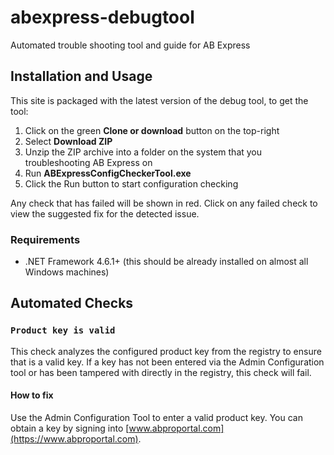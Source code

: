 # abexpress-debugtool
Automated trouble shooting tool and guide for AB Express

## Installation and Usage
This site is packaged with the latest version of the debug tool, to get the tool:

1. Click on the green **Clone or download** button on the top-right
2. Select **Download ZIP**
3. Unzip the ZIP archive into a folder on the system that you troubleshooting AB Express on
4. Run **ABExpressConfigCheckerTool.exe**
5. Click the Run button to start configuration checking

Any check that has failed will be shown in red. Click on any failed check to view the suggested fix for the detected issue.

### Requirements
- .NET Framework 4.6.1+ (this should be already installed on almost all Windows machines)


## Automated Checks

### `Product key is valid`
This check analyzes the configured product key from the registry to ensure that is a valid key. If a key has not been entered via the Admin Configuration tool or has been tampered with directly in the registry, this check will fail.

#### How to fix
Use the Admin Configuration Tool to enter a valid product key. You can obtain a key by signing into [www.abproportal.com](https://www.abproportal.com).



